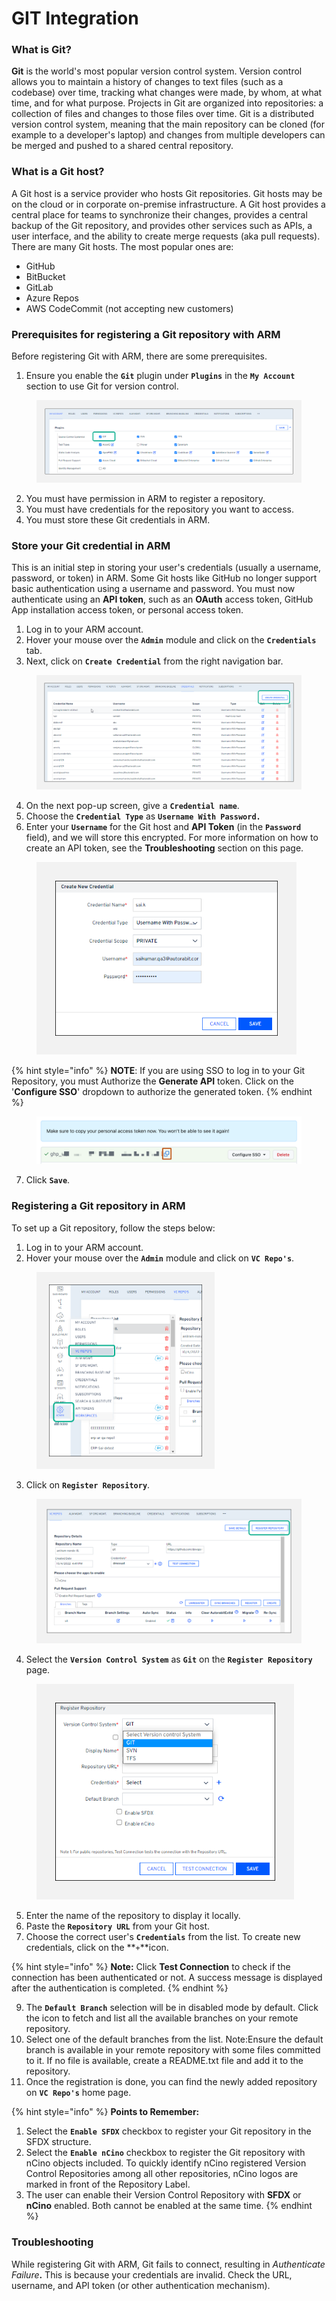 # GIT Integration

### What is Git? <a href="#what-is-git" id="what-is-git"></a>

**Git** is the world's most popular version control system. Version control allows you to maintain a history of changes to text files (such as a codebase) over time, tracking what changes were made, by whom, at what time, and for what purpose. Projects in Git are organized into repositories: a collection of files and changes to those files over time. Git is a distributed version control system, meaning that the main repository can be cloned (for example to a developer's laptop) and changes from multiple developers can be merged and pushed to a shared central repository.

### What is a Git host? <a href="#what-is-a-git-host" id="what-is-a-git-host"></a>

A Git host is a service provider who hosts Git repositories. Git hosts may be on the cloud or in corporate on-premise infrastructure. A Git host provides a central place for teams to synchronize their changes, provides a central backup of the Git repository, and provides other services such as APIs, a user interface, and the ability to create merge requests (aka pull requests). There are many Git hosts. The most popular ones are:

* GitHub
* BitBucket
* GitLab
* Azure Repos
* AWS CodeCommit (not accepting new customers)

### Prerequisites for registering a Git repository with ARM <a href="#prerequisites-for-registering-git-with-arm" id="prerequisites-for-registering-git-with-arm"></a>

Before registering Git with ARM, there are some prerequisites.

1. Ensure you enable the **`Git`** plugin under **`Plugins`** in the **`My Account`** section to use Git for version control.

<figure><img src="../../../../../../.gitbook/assets/image (647).png" alt=""><figcaption></figcaption></figure>

2. You must have permission in ARM to register a repository.
3. You must have credentials for the repository you want to access.
4. You must store these Git credentials in ARM.

### Store your Git credential in ARM <a href="#store-your-git-credential-in-arm" id="store-your-git-credential-in-arm"></a>

This is an initial step in storing your user's credentials (usually a username, password, or token) in ARM. Some Git hosts like GitHub no longer support basic authentication using a username and password. You must now authenticate using an **API token**, such as an **OAuth** access token, GitHub App installation access token, or personal access token.

1. Log in to your ARM account.
2. Hover your mouse over the **`Admin`** module and click on the **`Credentials`** tab.
3. Next, click on **`Create Credential`** from the right navigation bar.

<figure><img src="../../../../../../.gitbook/assets/image (648).png" alt=""><figcaption></figcaption></figure>

4. On the next pop-up screen, give a **`Credential name`**.
5. Choose the **`Credential Type`** as **`Username With Password.`**
6. Enter your **`Username`** for the Git host and **API Token** (in the **`Password`** field), and we will store this encrypted. For more information on how to create an API token, see the **Troubleshooting** section on this page.

<figure><img src="../../../../../../.gitbook/assets/image (649).png" alt="" width="416"><figcaption></figcaption></figure>

{% hint style="info" %}
**NOTE**: If you are using SSO to log in to your Git Repository, you must Authorize the **Generate API** token. Click on the '**Configure SSO**' dropdown to authorize the generated token.
{% endhint %}

<figure><img src="../../../../../../.gitbook/assets/image (1) (1) (1) (1) (1) (1) (1) (1).png" alt=""><figcaption></figcaption></figure>

7. Click **`Save`**.

### Registering a Git repository in ARM <a href="#registering-a-git-repository-in-arm" id="registering-a-git-repository-in-arm"></a>

To set up a Git repository, follow the steps below:

1. Log in to your ARM account.
2. Hover your mouse over the **`Admin`** module and click on **`VC Repo's`**.

<figure><img src="../../../../../../.gitbook/assets/image (650).png" alt="" width="285"><figcaption></figcaption></figure>

3. Click on **`Register Repository`**.

<figure><img src="../../../../../../.gitbook/assets/image (651).png" alt="" width="563"><figcaption></figcaption></figure>

4. Select the **`Version Control System`** as **`Git`** on the **`Register Repository`** page.

<figure><img src="../../../../../../.gitbook/assets/image (652).png" alt="" width="412"><figcaption></figcaption></figure>

5. Enter the name of the repository to display it locally.
6. Paste the **`Repository URL`** from your Git host.
7. Choose the correct user's **`Credentials`** from the list. To create new credentials, click on the \*\*`+`\*\*icon.

{% hint style="info" %}
**Note:** Click **Test Connection** to check if the connection has been authenticated or not. A success message is displayed after the authentication is completed.
{% endhint %}

9. The **`Default Branch`** selection will be in disabled mode by default. Click the icon to fetch and list all the available branches on your remote repository.
10. Select one of the default branches from the list. Note:Ensure the default branch is available in your remote repository with some files committed to it. If no file is available, create a README.txt file and add it to the repository.
11. Once the registration is done, you can find the newly added repository on **`VC Repo's`** home page.

{% hint style="info" %}
**Points to Remember:**

1. Select the **`Enable SFDX`** checkbox to register your Git repository in the SFDX structure.
2. Select the **`Enable nCino`** checkbox to register the Git repository with nCino objects included. To quickly identify nCino registered Version Control Repositories among all other repositories, nCino logos are marked in front of the Repository Label.
3. The user can enable their Version Control Repository with **SFDX** or **nCino** enabled. Both cannot be enabled at the same time.
{% endhint %}

### Troubleshooting <a href="#troubleshooting" id="troubleshooting"></a>

While registering Git with ARM, Git fails to connect, resulting in _Authenticate Failure_**.** This is because your credentials are invalid. Check the URL, username, and API token (or other authentication mechanism).
